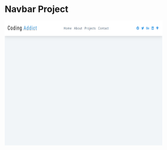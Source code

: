 # Navbar Project

<img src="./images/navbar_screenshot.png" height=400px; width=700px; align="middle" alt="">
